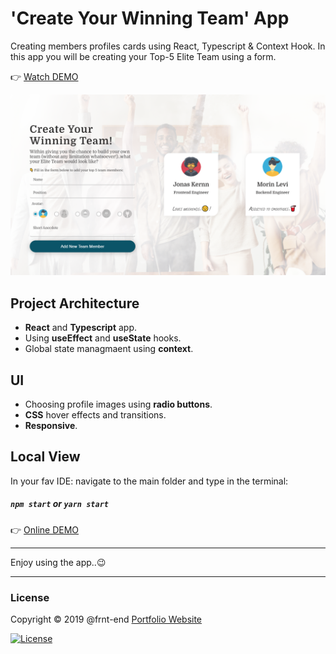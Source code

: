 # 'Create Your Winning Team' App

Creating members profiles cards using React, Typescript & Context Hook.
In this app you will be creating your Top-5 Elite Team using a form.

👉 [Watch DEMO](https://frnt-end.github.io/React-Typescript-Context/)

![Create List Form](src/Img/bg-small.png "Create List Form")

## Project Architecture

- **React** and **Typescript** app.
- Using **useEffect** and **useState** hooks.
- Global state managmaent using **context**.

## UI

- Choosing profile images using **radio buttons**.
- **CSS** hover effects and transitions.
- **Responsive**.

## Local View

In your fav IDE: navigate to the main folder and type in the terminal:

##### `npm start` or `yarn start`

👉 [Online DEMO](https://frnt-end.github.io/React-Typescript-Context/)

---

Enjoy using the app..😉

---

### License

Copyright © 2019 @frnt-end
[Portfolio Website](https://frnt-end.github.io/portfolio/)

[![License](https://img.shields.io/badge/License-Apache%202.0-blue.svg)](https://opensource.org/licenses/Apache-2.0)
